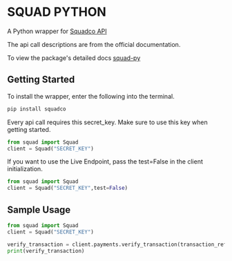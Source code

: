 # SQUAD PYTHON

A Python wrapper for [Squadco API](https://squadinc.gitbook.io/squad-api-documentation/)

The api call descriptions are from the official documentation.

To view the package's detailed docs [squad-py](https://joey1123455.github.io/squad-py/)


## Getting Started

To install the wrapper, enter the following into the terminal.
```bash
pip install squadco
```

Every api call requires this secret_key. Make sure to use this key when getting started. 
```python
from squad import Squad
client = Squad("SECRET_KEY")

```

If you want to use the Live Endpoint, pass the test=False in the client initialization.
```python
from squad import Squad
client = Squad("SECRET_KEY",test=False)

```

##  Sample Usage

```python
from squad import Squad
client = Squad("SECRET_KEY")

verify_transaction = client.payments.verify_transaction(transaction_ref="SQDEBU6383961457377100021")
print(verify_transaction)
```




